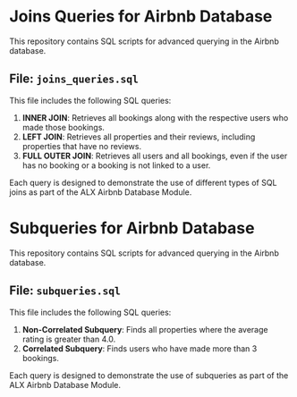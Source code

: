 # Joins Queries for Airbnb Database

This repository contains SQL scripts for advanced querying in the Airbnb database. 

## File: `joins_queries.sql`

This file includes the following SQL queries:

1. **INNER JOIN**: Retrieves all bookings along with the respective users who made those bookings.
2. **LEFT JOIN**: Retrieves all properties and their reviews, including properties that have no reviews.
3. **FULL OUTER JOIN**: Retrieves all users and all bookings, even if the user has no booking or a booking is not linked to a user.

Each query is designed to demonstrate the use of different types of SQL joins as part of the ALX Airbnb Database Module.


# Subqueries for Airbnb Database

This repository contains SQL scripts for advanced querying in the Airbnb database. 

## File: `subqueries.sql`

This file includes the following SQL queries:

1. **Non-Correlated Subquery**: Finds all properties where the average rating is greater than 4.0.
2. **Correlated Subquery**: Finds users who have made more than 3 bookings.

Each query is designed to demonstrate the use of subqueries as part of the ALX Airbnb Database Module.
